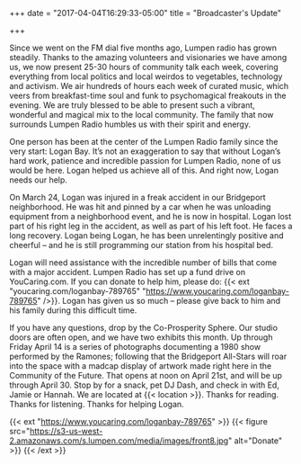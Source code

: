 +++
date = "2017-04-04T16:29:33-05:00"
title = "Broadcaster's Update"

+++

Since we went on the FM dial five months ago, Lumpen radio has grown steadily. Thanks to the amazing volunteers and visionaries we have among us, we now present 25-30 hours of community talk each week, covering everything from local politics and local weirdos to vegetables, technology and activism. We air hundreds of hours each week of curated music, which veers from breakfast-time soul and funk to psychomagical freakouts in the evening. We are truly blessed to be able to present such a vibrant, wonderful and magical mix to the local community. The family that now surrounds Lumpen Radio humbles us with their spirit and energy.

One person has been at the center of the Lumpen Radio family since the very start: Logan Bay. It’s not an exaggeration to say that without Logan’s hard work, patience and incredible passion for Lumpen Radio, none of us would be here. Logan helped us achieve all of this. And right now, Logan needs our help.

On March 24, Logan was injured in a freak accident in our Bridgeport neighborhood. He was hit and pinned by a car when he was unloading equipment from a neighborhood event, and he is now in hospital. Logan lost part of his right leg in the accident, as well as part of his left foot. He faces a long recovery.  Logan being Logan, he has been unrelentingly positive and cheerful – and he is still programming our station from his hospital bed.

Logan will need assistance with the incredible number of bills that come with a major accident. Lumpen Radio has set up a fund drive on YouCaring.com. If you can donate to help him, please do: {{< ext "youcaring.com/loganbay-789765" "https://www.youcaring.com/loganbay-789765" />}}. Logan has given us so much – please give back to him and his family during this difficult time.

If you have any questions, drop by the Co-Prosperity Sphere. Our studio doors are often open, and we have two exhibits this month. Up through Friday April 14 is a series of photographs documenting a 1980 show performed by the Ramones; following that the Bridgeport All-Stars will roar into the space with a madcap display of artwork made right here in the Community of the Future. That opens at noon on April 21st, and will be up through April 30. Stop by for a snack, pet DJ Dash, and check in with Ed, Jamie or Hannah. We are located at {{< location >}}. Thanks for reading. Thanks for listening. Thanks for helping Logan.

{{< ext "https://www.youcaring.com/loganbay-789765" >}}
  {{< figure src="https://s3-us-west-2.amazonaws.com/s.lumpen.com/media/images/front8.jpg" alt="Donate" >}}
{{< /ext >}}
